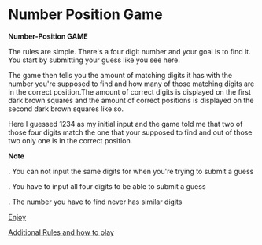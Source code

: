 # Number Position Game


<strong>Number-Position GAME</strong>

The rules are simple. There's a four digit number and your goal is to 
find it. You start by submitting your guess like 
you see here.


The game then tells you the amount of matching digits it has with the number you're supposed to find
and how many of those matching digits are in the correct position.The amount of 
correct digits is displayed on the first dark brown squares and the amount of 
correct positions is displayed on the second dark brown squares like so.



Here I guessed 1234 as my initial input and the game told me that two
of those four digits match the one that your supposed to find and out 
of those two only one is in the correct position. 

<strong>Note</strong>

. You can not input the same digits for when you're trying to submit a 
guess

. You have to input all four digits to be able to submit a guess 

. The number you have to find never has similar digits 

[Enjoy ](https://brookfeleke.github.io/NumPo/)



[Additional Rules and how to play ](https://www.youtube.com/watch?v=dQw4w9WgXcQ)